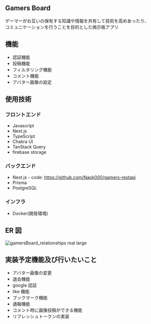 ## Gamers Board

ゲーマーがお互いの保有する知識や情報を共有して技術を高めあったり、  
コミュニケーションを行うことを目的とした掲示板アプリ

## 機能

- 認証機能
- 投稿機能
- フィルタリング機能
- コメント機能
- アバター画像の設定

## 使用技術

### フロントエンド

- Javascript
- Next.js
- TypeScript
- Chakra UI
- TanStack Query
- firebase storage

### バックエンド

- Nest.js - code: https://github.com/Naok000/gamers-restapi
- Prisma
- PostgreSQL

### インフラ

- Docker(開発環境)

## ER 図

![gamersBoard_relationships real large](https://github.com/Naok000/gamers-board/assets/46452998/4523dfdd-58c3-4ae7-a34c-c58980720e24)

## 実装予定機能及び行いたいこと

- アバター画像の変更
- 退会機能
- google 認証
- like 機能
- ブックマーク機能
- 通報機能
- コメント時に画像投稿ができる機能
- リフレッシュトークンの実装
